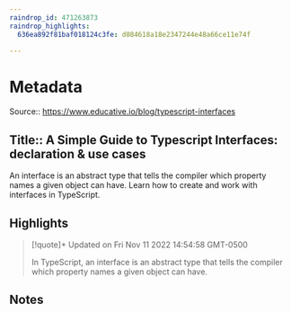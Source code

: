 ```yaml
---
raindrop_id: 471263873
raindrop_highlights:
  636ea892f81baf018124c3fe: d084618a18e2347244e48a66ce11e74f

---
```


# Metadata
Source:: https://www.educative.io/blog/typescript-interfaces

Title:: A Simple Guide to Typescript Interfaces: declaration &amp; use cases
---

An interface is an abstract type that tells the compiler which property names a given object can have. Learn how to create and work with interfaces in TypeScript.

## Highlights

> [!quote]+ Updated on Fri Nov 11 2022 14:54:58 GMT-0500
>
> In TypeScript, an interface is an abstract type that tells the compiler which property names a given object can have.
## Notes
